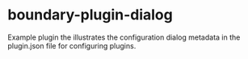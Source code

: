 boundary-plugin-dialog
======================

Example plugin the illustrates the configuration dialog metadata in the plugin.json file for configuring plugins.
